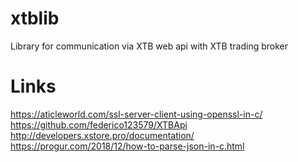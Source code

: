 # xtblib
Library for communication via XTB web api with XTB trading broker


# Links
https://aticleworld.com/ssl-server-client-using-openssl-in-c/
https://github.com/federico123579/XTBApi
http://developers.xstore.pro/documentation/
https://progur.com/2018/12/how-to-parse-json-in-c.html
